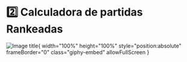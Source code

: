  # 2️⃣ Calculadora de partidas Rankeadas

 ![Image title]([https://giphy.com/embed/eDDrmbtY0aSAII8ffT){ width="100%" height="100%" style="position:absolute" frameBorder="0" class="giphy-embed" allowFullScreen }

